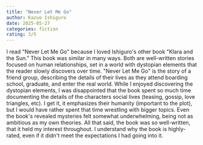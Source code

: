```yaml
---
title: "Never Let Me Go"
author: Kazuo Ishiguro
date: 2025-05-27
categories: fiction
rating: 3/5
---
```


I read "Never Let Me Go" because I loved Ishiguro's other book "Klara and the Sun." This book was similar in many ways. Both are well-written stories focused on human relationships, set in a world with dystopian elements that the reader slowly discovers over time. "Never Let Me Go" is the story of a friend group, describing the details of their lives as they attend boarding school, graduate, and enter the real world. While I enjoyed discovering the dystopian elements, I was disappointed that the book spent so much time documenting the details of the characters social lives (teasing, gossip, love triangles, etc). I get it, it emphasizes their humanity (important to the plot), but I would have rather spent that time wrestling with bigger topics. Even the book's revealed mysteries felt somewhat underwhelming, being not as ambitious as my own theories. All that said, the book was so well-written, that it held my interest throughout. I understand why the book is highly-rated, even if it didn't meet the expectations I had going into it.
